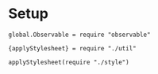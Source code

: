 Setup
=====

    global.Observable = require "observable"

    {applyStylesheet} = require "./util"

    applyStylesheet(require "./style")
